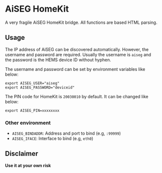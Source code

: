 # AiSEG HomeKit

A very fragile AiSEG HomeKit bridge. All functions are based HTML parsing.

## Usage

The IP address of AiSEG can be discovered automatically. However, the username and password are required. Usually the username is `aiseg` and the password is the HEMS device ID without hyphen.

The username and password can be set by environment variables like below:

```
export AISEG_USER="aiseg"
export AISEG_PASSWORD="deviceid"
```

The PIN code for HomeKit is `20030010` by default. It can be changed like below:

```
export AISEG_PIN=xxxxxxxx
```

### Other environment

- `AISEG_BINDADDR`: Address and port to bind (e.g, `:99999`)
- `AISEG_IFACE`: Interface to bind (e.g, `eth0`)

## Disclaimer

**Use it at your own risk**
